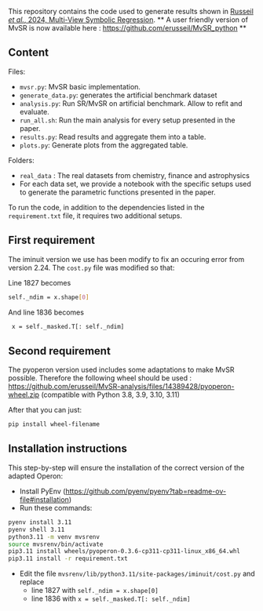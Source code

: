 This repository contains the code used to generate results shown in [Russeil *et al.*, 2024,  Multi-View Symbolic Regression](https://arxiv.org/abs/2402.04298). ** A user friendly version of MvSR is now available here : https://github.com/erusseil/MvSR_python **

## Content

Files:  

- `mvsr.py`: MvSR basic implementation.
- `generate_data.py`: generates the artificial benchmark dataset
- `analysis.py`: Run SR/MvSR on artificial benchmark. Allow to refit and evaluate.
- `run_all.sh`: Run the main analysis for every setup presented in the paper.
- `results.py`: Read results and aggregate them into a table.
- `plots.py`: Generate plots from the aggregated table.


Folders:  

- `real_data` : The real datasets from chemistry, finance and astrophysics
- For each data set, we provide a notebook with the specific setups used to generate the parametric functions presented in the paper.

To run the code, in addition to the dependencies listed in the  `requirement.txt` file, it requires two additional setups.  

## First requirement

The iminuit version we use has been modify to fix an occuring error from version 2.24. The `cost.py` file was modified so that:

Line 1827 becomes 
```bash
self._ndim = x.shape[0]
```

And line 1836 becomes
```bash
 x = self._masked.T[: self._ndim]
```

## Second requirement  

The pyoperon version used includes some adaptations to make MvSR possible.
Therefore the following wheel should be used : https://github.com/erusseil/MvSR-analysis/files/14389428/pyoperon-wheel.zip (compatible with Python 3.8, 3.9, 3.10, 3.11)

After that you can just:
```bash
pip install wheel-filename
```

## Installation instructions

This step-by-step will ensure the installation of the correct version of the adapted Operon:

- Install PyEnv (https://github.com/pyenv/pyenv?tab=readme-ov-file#installation)
- Run these commands:

```bash
pyenv install 3.11
pyenv shell 3.11
python3.11 -m venv mvsrenv
source mvsrenv/bin/activate
pip3.11 install wheels/pyoperon-0.3.6-cp311-cp311-linux_x86_64.whl
pip3.11 install -r requirement.txt
```
- Edit the file `mvsrenv/lib/python3.11/site-packages/iminuit/cost.py` and replace
   * line 1827 with `self._ndim = x.shape[0]`
   * line 1836 with `x = self._masked.T[: self._ndim]`
